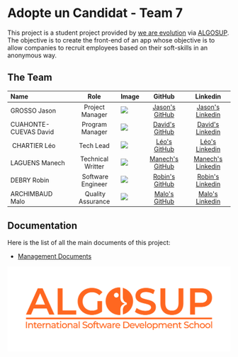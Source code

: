 # Adopte un Candidat - Team 7

This project is a student project provided by [we are evolution](https://www.we-are-evolution.com/) via [ALGOSUP](https://algosup.com/). The objective is to create the front-end of an app whose objective is to allow companies to recruit employees based on their soft-skills in an anonymous way.

## The Team

| Name | Role | Image | GitHub | Linkedin |
| :--- | :---: | --- | :---: | :---: |
| GROSSO Jason | Project Manager | <img src="https://avatars.githubusercontent.com/u/114397870?v=4" width="100px"> | [Jason's GitHub](https://github.com/JasonGROSSO) | [Jason's Linkedin](https://www.linkedin.com/in/jason-grosso-847b39251/) | 
| CUAHONTE-CUEVAS David | Program Manager | <img src="https://avatars.githubusercontent.com/u/91249658?v=4" width="100px"> | [David's GitHub](https://github.com/DavidCC812) | [David's Linkedin](https://www.linkedin.com/in/david-cuahonte-527781221/) |
| CHARTIER Léo | Tech Lead | <img src="https://avatars.githubusercontent.com/u/91249751?v=4" width="100px"> | [Léo's GitHub](https://github.com/leo-chartier) | [Léo's Linkedin](https://www.linkedin.com/in/l%C3%A9o-chartier/) |
| LAGUENS Manech | Technical Writter | <img src="https://avatars.githubusercontent.com/u/146005062?v=4" width="100px"> | [Manech's GitHub](https://github.com/Manech-Laguens) | [Manech's Linkedin](https://www.linkedin.com/in/manech-laguens-020127293/) |
| DEBRY Robin | Software Engineer | <img src="https://avatars.githubusercontent.com/u/91249812?v=4" width="100px"> | [Robin's GitHub](https://github.com/robin-debry) | [Robin's Linkedin](https://www.linkedin.com/in/robin-debry/) |
| ARCHIMBAUD Malo | Quality Assurance | <img src="https://avatars.githubusercontent.com/u/97161471?v=4" width="100px"> | [Malo's GitHub](https://github.com/Malo-Archimbaud) | [Malo's Linkedin](https://www.linkedin.com/in/malo-archimbaud-58aa12232/) |

## Documentation

Here is the list of all the main documents of this project:
- [Management Documents](https://github.com/algosup/2023-2024-project-5-flutter-team-7/tree/main/docs/management)
<!--- TODO: Complete the list of Documents --->



<img src="/docs/images/ALGOSUP_logo.png" width="700px">
